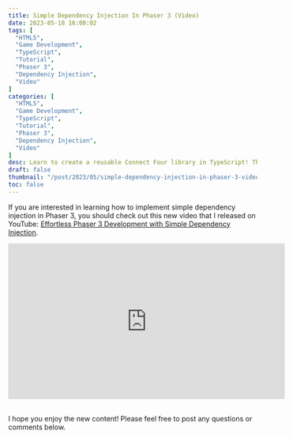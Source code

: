 ```yaml
---
title: Simple Dependency Injection In Phaser 3 (Video)
date: 2023-05-18 16:00:02
tags: [
  "HTML5",
  "Game Development",
  "TypeScript",
  "Tutorial",
  "Phaser 3",
  "Dependency Injection",
  "Video"
]
categories: [
  "HTML5",
  "Game Development",
  "TypeScript",
  "Tutorial",
  "Phaser 3",
  "Dependency Injection",
  "Video"
]
desc: Learn to create a reusable Connect Four library in TypeScript! This reusable library can be used to build any number of implementations of a Connect Four game - both for the web and CLI.
draft: false
thumbnail: "/post/2023/05/simple-dependency-injection-in-phaser-3-video/images/simple-dependency-injection-in-phaser-3-video-thumbnail.png"
toc: false
---
```


If you are interested in learning how to implement simple dependency injection in Phaser 3, you should check out this new video that I released on YouTube: <a href="https://youtu.be/yqP94VOT3Bk" target="_blank">Effortless Phaser 3 Development with Simple Dependency Injection</a>.

<div style="text-align: center;">
<iframe width="560" height="315" src="https://youtu.be/yqP94VOT3Bk" title="YouTube video player" frameborder="0" allow="accelerometer; autoplay; clipboard-write; encrypted-media; gyroscope; picture-in-picture; web-share" allowfullscreen></iframe>
</div>
<br />

I hope you enjoy the new content! Please feel free to post any questions or comments below.
